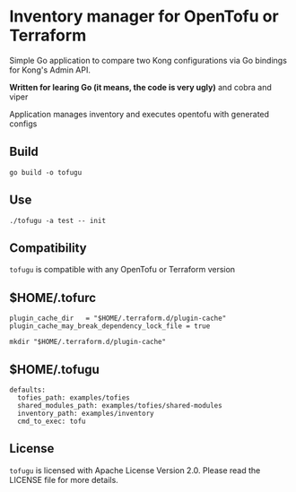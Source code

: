 # Inventory manager for OpenTofu or Terraform
Simple Go application to compare two Kong configurations via Go bindings for Kong's Admin API.

**Written for learing Go (it means, the code is very ugly)** and cobra and viper

Application manages inventory and executes opentofu with generated configs

## Build

`go build -o tofugu`

## Use

`./tofugu -a test -- init`

## Compatibility

`tofugu` is compatible with any OpenTofu or Terraform version

## $HOME/.tofurc

```
plugin_cache_dir   = "$HOME/.terraform.d/plugin-cache"
plugin_cache_may_break_dependency_lock_file = true
```

`mkdir "$HOME/.terraform.d/plugin-cache"`

## $HOME/.tofugu

```
defaults:
  tofies_path: examples/tofies
  shared_modules_path: examples/tofies/shared-modules
  inventory_path: examples/inventory
  cmd_to_exec: tofu
```

## License

`tofugu` is licensed with Apache License Version 2.0.
Please read the LICENSE file for more details.
